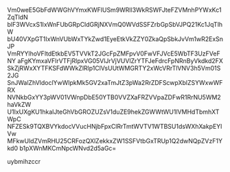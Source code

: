 Vm0weE5GbFdWWGhVYmxKWFlUSm9WRll3WkRSWFJteFZVMnhPYWxKc1ZqTldN
blF3WVcxS1IxWnFUbGRpCldGRjNXVmQ0WVdSSFZrbGpSbVJPQ21Kc1JqTlhW
bU40VXpGT1IxWnVUbWxTYkZwd1EyeEtkVkZZY0ZkaQpSbkJvVm1wR2ExSnJP
VmRYYlhoVFltdEtkbEV5TVVkT2JGcFpZMFpvV0FwVFJVcE5WbTF3UzFVeFNY
aFgKYmxaVFlrVTFjRlpxVG05VlJrVjVUVlZrYTFJeFdrcFpNRnByVkdkd2FX
SkZjRWxXYTFKSFdWWkZlRlp1ClVsUUtWMGRTY2xWcVRrTlVNV3h5Vm01S2JG
SnJWalZhVldoclYwWlpkMk5GV2xaTmJtZ3pWa2RrZDFScwpXblZSYWxwWFRX
NVNkbGxYY3pWV01VWnpDbE50YTB0VVZXaFRZVVpaZDFwR1RrNU5WM2haVkZW
U1IxUXgKU1hkalJteGhVbGROZUZsV1duZE9hekZGWWtWU1lVMHdTbmhXTWpC
NFZESk9TQXBVYkdocVVucHNjbFpxClRrTmtWVTV1WTBSU1dsWXhXakpEYlVw
MFkwUldZVmRHU25CRFozQXlZekkxZW1SSFVtbGxTRUp1Q2dwNQpZVzF1Ykd0
b1pXWnMKCmNpcWNvd2d5aGc=

uybmihzccr
